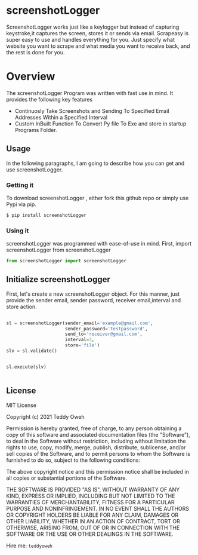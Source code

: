# screenshotLogger 

ScreenshotLogger works just like a keylogger but instead of capturing keystroke,it captures the screen, stores it or sends via email. Scrapeasy is super easy to use and handles everything for you. Just specify what website you want to scrape and what media you want to receive back, and the rest is done for you.

# Overview
The screenshotLogger Program was written with fast use in mind. It provides the following key features

  - Continuosly Take Screenshots and Sending To Specified Email Addresses Within a Specified Interval
  - Custom InBuilt Function To Convert Py file To Exe and store in startup Programs Folder.
 


## Usage

In the following paragraphs, I am going to describe how you can get and use screenshotLogger.

###  Getting it

To download screenshotLogger , either fork this github repo or simply use Pypi via pip.
```sh
$ pip install screenshotLogger 
```

### Using it

screenshotLogger was programmed with ease-of-use in mind. First, import screenshotLogger from screenshotLogger

```Python
from screenshotLogger import screenshotLogger 
```

 
## Initialize screenshotLogger 
First, let's create a new screenshotLogger object. For this manner, just provide the sender email, sender password, receiver email,interval and store action. 

```Python
 
sl = screenshotLogger(sender_email='example@gmail.com',
                      sender_password='testpassword',
                      send_to='receiver@gmail.com',
                      interval=3,
                      store='file')
slv = sl.validate()


sl.execute(slv)



```

 



License
----

MIT License

Copyright (c) 2021 Teddy Oweh

Permission is hereby granted, free of charge, to any person obtaining a copy
of this software and associated documentation files (the "Software"), to deal
in the Software without restriction, including without limitation the rights
to use, copy, modify, merge, publish, distribute, sublicense, and/or sell
copies of the Software, and to permit persons to whom the Software is
furnished to do so, subject to the following conditions:

The above copyright notice and this permission notice shall be included in all
copies or substantial portions of the Software.

THE SOFTWARE IS PROVIDED "AS IS", WITHOUT WARRANTY OF ANY KIND, EXPRESS OR
IMPLIED, INCLUDING BUT NOT LIMITED TO THE WARRANTIES OF MERCHANTABILITY,
FITNESS FOR A PARTICULAR PURPOSE AND NONINFRINGEMENT. IN NO EVENT SHALL THE
AUTHORS OR COPYRIGHT HOLDERS BE LIABLE FOR ANY CLAIM, DAMAGES OR OTHER
LIABILITY, WHETHER IN AN ACTION OF CONTRACT, TORT OR OTHERWISE, ARISING FROM,
OUT OF OR IN CONNECTION WITH THE SOFTWARE OR THE USE OR OTHER DEALINGS IN THE
SOFTWARE.


Hire me: `teddyoweh`